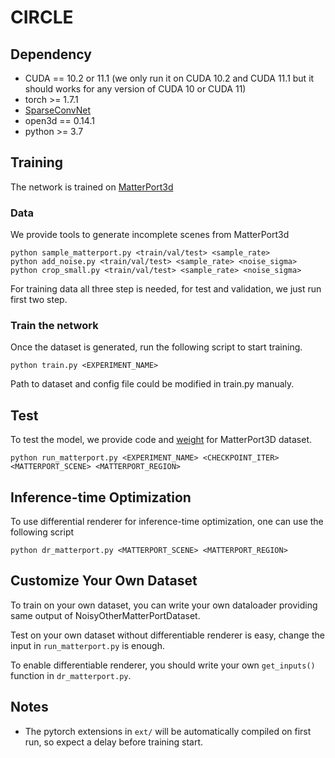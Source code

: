 # CIRCLE

## Dependency 
- CUDA == 10.2 or 11.1 (we only run it on CUDA 10.2 and CUDA 11.1 but it should works for any version of CUDA 10 or CUDA 11)
- torch >= 1.7.1 
- [SparseConvNet](https://github.com/facebookresearch/SparseConvNet)
- open3d == 0.14.1
- python >= 3.7
## Training
The network is trained on [MatterPort3d](https://niessner.github.io/Matterport/)
### Data
We provide tools to generate incomplete scenes from MatterPort3d
```
python sample_matterport.py <train/val/test> <sample_rate>
python add_noise.py <train/val/test> <sample_rate> <noise_sigma>
python crop_small.py <train/val/test> <sample_rate> <noise_sigma> 
```
For training data all three step is needed, for test and validation, we just run first two step.
### Train the network
Once the dataset is generated, run the following script to start training. 
```
python train.py <EXPERIMENT_NAME>
```
Path to dataset and config file could be modified in train.py manualy.

## Test
To test the model, we provide code and [weight](https://drive.google.com/file/d/12N0hlYbJFF4wiJGqVeSRxVaOWimr1fp9/view?usp=sharing) for MatterPort3D dataset.
```
python run_matterport.py <EXPERIMENT_NAME> <CHECKPOINT_ITER> <MATTERPORT_SCENE> <MATTERPORT_REGION>
``` 

## Inference-time Optimization
To use differential renderer for inference-time optimization, one can use the following script
```
python dr_matterport.py <MATTERPORT_SCENE> <MATTERPORT_REGION>
```

## Customize Your Own Dataset
To train on your own dataset, you can write your own dataloader providing same output of NoisyOtherMatterPortDataset.

Test on your own dataset without differentiable renderer is easy, change the input in `run_matterport.py` is enough. 

To enable differentiable renderer, you should write your own `get_inputs()` function in `dr_matterport.py`.



## Notes

- The pytorch extensions in `ext/` will be automatically compiled on first run, so expect a delay before training start.

